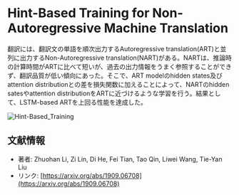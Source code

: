 # Hint-Based Training for Non-Autoregressive Machine Translation

翻訳には、翻訳文の単語を順次出力するAutoregressive translation(ART)と並列に出力するNon-Autoregressive translation(NART)がある。NARTは、推論時の計算時間がARTに比べて短いが、過去の出力情報をうまく参照することができず、翻訳品質が低い傾向にあった。そこで、ART modelのhidden states及びattention distributionとの差を損失関数に加えることによって、NARTのhidden satesやattention distributionをARTに近づけるような学習を行う。結果として、LSTM-based ARTを上回る性能を達成した。

![Hint-Based_Training](https://user-images.githubusercontent.com/53220859/65387781-97485680-dd85-11e9-8729-483697e27de6.png)







## 文献情報

- 著者: Zhuohan Li, Zi Lin, Di He, Fei Tian, Tao Qin, Liwei Wang, Tie-Yan Liu
- リンク: [https://arxiv.org/abs/1909.06708](https://arxiv.org/abs/1909.06708)


